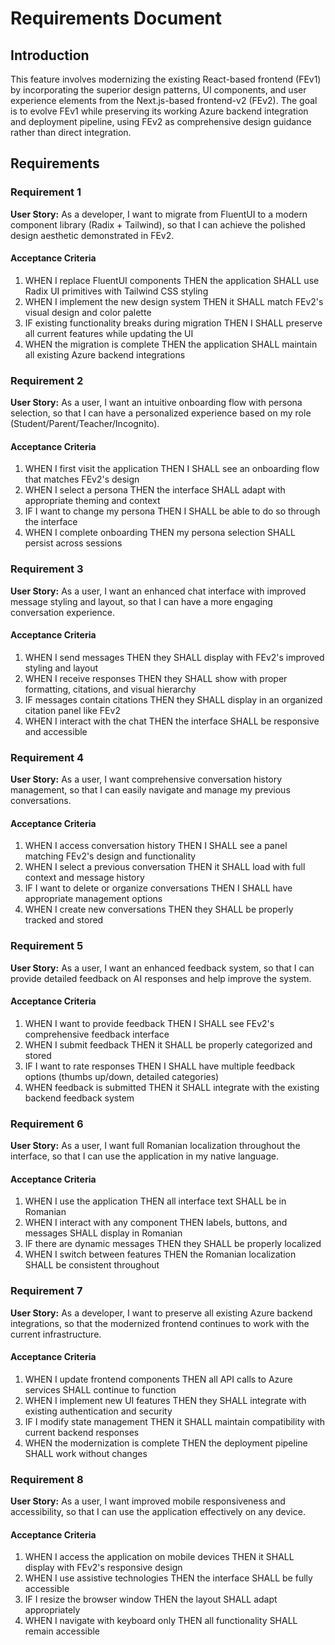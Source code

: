 # Requirements Document

## Introduction

This feature involves modernizing the existing React-based frontend (FEv1) by incorporating the superior design patterns, UI components, and user experience elements from the Next.js-based frontend-v2 (FEv2). The goal is to evolve FEv1 while preserving its working Azure backend integration and deployment pipeline, using FEv2 as comprehensive design guidance rather than direct integration.

## Requirements

### Requirement 1

**User Story:** As a developer, I want to migrate from FluentUI to a modern component library (Radix + Tailwind), so that I can achieve the polished design aesthetic demonstrated in FEv2.

#### Acceptance Criteria

1. WHEN I replace FluentUI components THEN the application SHALL use Radix UI primitives with Tailwind CSS styling
2. WHEN I implement the new design system THEN it SHALL match FEv2's visual design and color palette
3. IF existing functionality breaks during migration THEN I SHALL preserve all current features while updating the UI
4. WHEN the migration is complete THEN the application SHALL maintain all existing Azure backend integrations

### Requirement 2

**User Story:** As a user, I want an intuitive onboarding flow with persona selection, so that I can have a personalized experience based on my role (Student/Parent/Teacher/Incognito).

#### Acceptance Criteria

1. WHEN I first visit the application THEN I SHALL see an onboarding flow that matches FEv2's design
2. WHEN I select a persona THEN the interface SHALL adapt with appropriate theming and context
3. IF I want to change my persona THEN I SHALL be able to do so through the interface
4. WHEN I complete onboarding THEN my persona selection SHALL persist across sessions

### Requirement 3

**User Story:** As a user, I want an enhanced chat interface with improved message styling and layout, so that I can have a more engaging conversation experience.

#### Acceptance Criteria

1. WHEN I send messages THEN they SHALL display with FEv2's improved styling and layout
2. WHEN I receive responses THEN they SHALL show with proper formatting, citations, and visual hierarchy
3. IF messages contain citations THEN they SHALL display in an organized citation panel like FEv2
4. WHEN I interact with the chat THEN the interface SHALL be responsive and accessible

### Requirement 4

**User Story:** As a user, I want comprehensive conversation history management, so that I can easily navigate and manage my previous conversations.

#### Acceptance Criteria

1. WHEN I access conversation history THEN I SHALL see a panel matching FEv2's design and functionality
2. WHEN I select a previous conversation THEN it SHALL load with full context and message history
3. IF I want to delete or organize conversations THEN I SHALL have appropriate management options
4. WHEN I create new conversations THEN they SHALL be properly tracked and stored

### Requirement 5

**User Story:** As a user, I want an enhanced feedback system, so that I can provide detailed feedback on AI responses and help improve the system.

#### Acceptance Criteria

1. WHEN I want to provide feedback THEN I SHALL see FEv2's comprehensive feedback interface
2. WHEN I submit feedback THEN it SHALL be properly categorized and stored
3. IF I want to rate responses THEN I SHALL have multiple feedback options (thumbs up/down, detailed categories)
4. WHEN feedback is submitted THEN it SHALL integrate with the existing backend feedback system

### Requirement 6

**User Story:** As a user, I want full Romanian localization throughout the interface, so that I can use the application in my native language.

#### Acceptance Criteria

1. WHEN I use the application THEN all interface text SHALL be in Romanian
2. WHEN I interact with any component THEN labels, buttons, and messages SHALL display in Romanian
3. IF there are dynamic messages THEN they SHALL be properly localized
4. WHEN I switch between features THEN the Romanian localization SHALL be consistent throughout

### Requirement 7

**User Story:** As a developer, I want to preserve all existing Azure backend integrations, so that the modernized frontend continues to work with the current infrastructure.

#### Acceptance Criteria

1. WHEN I update frontend components THEN all API calls to Azure services SHALL continue to function
2. WHEN I implement new UI features THEN they SHALL integrate with existing authentication and security
3. IF I modify state management THEN it SHALL maintain compatibility with current backend responses
4. WHEN the modernization is complete THEN the deployment pipeline SHALL work without changes

### Requirement 8

**User Story:** As a user, I want improved mobile responsiveness and accessibility, so that I can use the application effectively on any device.

#### Acceptance Criteria

1. WHEN I access the application on mobile devices THEN it SHALL display with FEv2's responsive design
2. WHEN I use assistive technologies THEN the interface SHALL be fully accessible
3. IF I resize the browser window THEN the layout SHALL adapt appropriately
4. WHEN I navigate with keyboard only THEN all functionality SHALL remain accessible